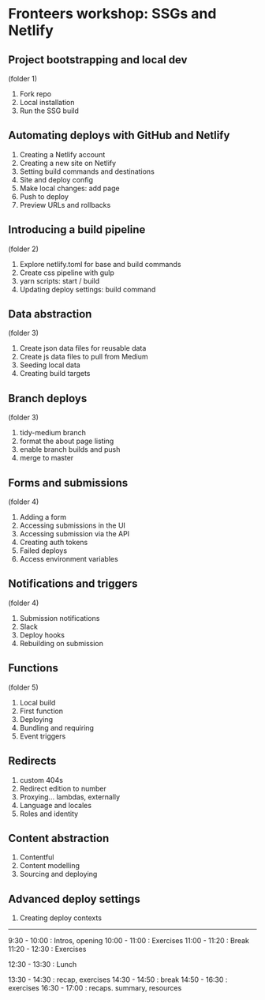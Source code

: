 # Fronteers workshop: SSGs and Netlify

## Project bootstrapping and local dev
(folder 1)

1. Fork repo
1. Local installation
1. Run the SSG build

## Automating deploys with GitHub and Netlify

1. Creating a Netlify account
1. Creating a new site on Netlify
1. Setting build commands and destinations
1. Site and deploy config
1. Make local changes: add page
1. Push to deploy
1. Preview URLs and rollbacks


## Introducing a build pipeline
(folder 2)

1. Explore netlify.toml for base and build commands
1. Create css pipeline with gulp
1. yarn scripts: start / build
1. Updating deploy settings: build command



## Data abstraction
(folder 3)

1. Create json data files for reusable data
1. Create js data files to pull from Medium
1. Seeding local data
1. Creating build targets


## Branch deploys
(folder 3)

1. tidy-medium branch
1. format the about page listing
1. enable branch builds and push
1. merge to master


## Forms and submissions
(folder 4)

1. Adding a form
1. Accessing submissions in the UI
1. Accessing submission via the API
  1. Creating auth tokens
  1. Failed deploys
  1. Access environment variables


## Notifications and triggers
(folder 4)

1. Submission notifications
1. Slack
1. Deploy hooks
1. Rebuilding on submission


## Functions
(folder 5)

1. Local build
1. First function
1. Deploying
1. Bundling and requiring
1. Event triggers


## Redirects

1. custom 404s
1. Redirect edition to number
1. Proxying... lambdas, externally
1. Language and locales
1. Roles and identity





## Content abstraction

1. Contentful
1. Content modelling
1. Sourcing and deploying








## Advanced deploy settings
1. Creating deploy contexts




---

9:30 - 10:00 : Intros, opening
10:00 - 11:00 : Exercises
11:00 - 11:20 : Break
11:20 - 12:30 : Exercises

12:30 - 13:30 : Lunch

13:30 - 14:30 : recap, exercises
14:30 - 14:50 : break
14:50 - 16:30 : exercises
16:30 - 17:00 : recaps. summary, resources



